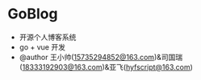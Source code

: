 # GoBlog

* 开源个人博客系统
* go + vue 开发
* @author 王小帅(15735294852@163.com)&司国瑞(18333192903@163.com)&亚飞(hyfscript@163.com)
